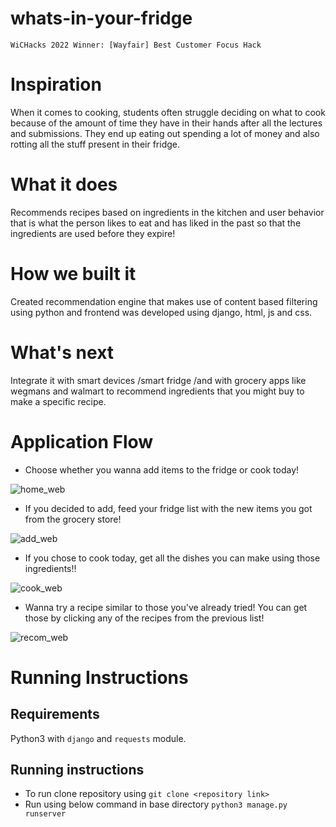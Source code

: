 # whats-in-your-fridge
`WiCHacks 2022 Winner: [Wayfair] Best Customer Focus Hack`
# Inspiration
When it comes to cooking, students often struggle deciding on what to cook because of the amount of time they have in their hands after all the lectures and submissions. They end up eating out spending a lot of money and also rotting all the stuff present in their fridge.

# What it does
Recommends recipes based on ingredients in the kitchen and user behavior that is what the person likes to eat and has liked in the past so that the ingredients are used before they expire!

# How we built it
Created recommendation engine that makes use of content based filtering using python and frontend was developed using django, html, js and css.

# What's next
Integrate it with smart devices /smart fridge /and with grocery apps like wegmans and walmart to recommend ingredients that you might buy to make a specific recipe.

# Application Flow
* Choose whether you wanna add items to the fridge or cook today!

![home_web](https://user-images.githubusercontent.com/26019260/164943774-aff08f4b-cd19-42dc-900a-55d6ec88c86f.PNG)

* If you decided to add, feed your fridge list with the new items you got from the grocery store!

![add_web](https://user-images.githubusercontent.com/26019260/164943810-ff37ab24-139d-46a3-8191-3c458bc44148.PNG)

* If you chose to cook today, get all the dishes you can make using those ingredients!!

![cook_web](https://user-images.githubusercontent.com/26019260/164943854-55718a9d-ad42-4c78-8a55-12449f0f58df.PNG)

* Wanna try a recipe similar to those you've already tried! You can get those by clicking any of the recipes from the previous list! 

![recom_web](https://user-images.githubusercontent.com/26019260/164943902-4f76bc2c-d5ec-423b-89ee-77970fe294a8.PNG)

# Running Instructions
## Requirements
Python3 with `django` and `requests` module.

## Running instructions
* To run clone repository using `git clone <repository link>`
* Run using below command in base directory `python3 manage.py runserver`
